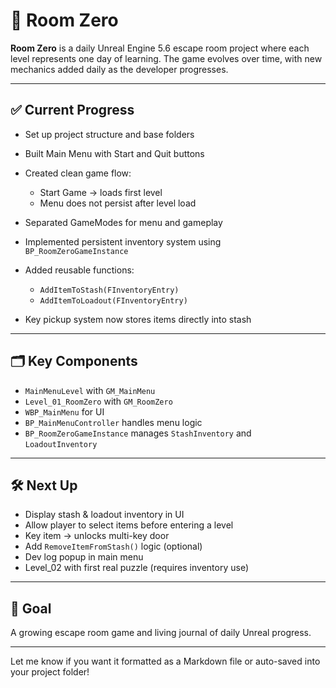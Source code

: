 # 🧠 Room Zero

**Room Zero** is a daily Unreal Engine 5.6 escape room project where each level represents one day of learning. The game evolves over time, with new mechanics added daily as the developer progresses.

---

## ✅ Current Progress

* Set up project structure and base folders
* Built Main Menu with Start and Quit buttons
* Created clean game flow:

  * Start Game → loads first level
  * Menu does not persist after level load
* Separated GameModes for menu and gameplay
* Implemented persistent inventory system using `BP_RoomZeroGameInstance`
* Added reusable functions:

  * `AddItemToStash(FInventoryEntry)`
  * `AddItemToLoadout(FInventoryEntry)`
* Key pickup system now stores items directly into stash

---

## 🗂️ Key Components

* `MainMenuLevel` with `GM_MainMenu`
* `Level_01_RoomZero` with `GM_RoomZero`
* `WBP_MainMenu` for UI
* `BP_MainMenuController` handles menu logic
* `BP_RoomZeroGameInstance` manages `StashInventory` and `LoadoutInventory`

---

## 🛠️ Next Up

* Display stash & loadout inventory in UI
* Allow player to select items before entering a level
* Key item → unlocks multi-key door
* Add `RemoveItemFromStash()` logic (optional)
* Dev log popup in main menu
* Level\_02 with first real puzzle (requires inventory use)

---

## 🎯 Goal

A growing escape room game and living journal of daily Unreal progress.

---

Let me know if you want it formatted as a Markdown file or auto-saved into your project folder!
